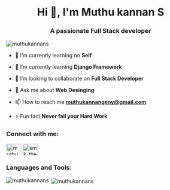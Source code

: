 <h1 align="center">Hi 👋, I'm Muthu kannan S</h1>
<h3 align="center">A passionate Full Stack developer</h3>

<p align="left"> <img src="https://komarev.com/ghpvc/?username=muthukannans&label=Profile%20views&color=0e75b6&style=flat" alt="muthukannans" /> </p>


- 🔭 I’m currently learning on **Self**

- 🌱 I’m currently learning **Django Framework**

- 👯 I’m looking to collaborate on **Full Stack Developer**

- 💬 Ask me about **Web Desinging**

- 📫 How to reach me **muthukannangeny@gmail.com**

- ⚡ Fun fact **Never fail your Hard Work**

<h3 align="left">Connect with me:</h3>
<p align="left">
<a href="https://linkedin.com/in/muthukannan18" target="blank"><img align="center" src="https://raw.githubusercontent.com/rahuldkjain/github-profile-readme-generator/master/src/images/icons/Social/linked-in-alt.svg" alt="muthukannan18" height="30" width="40" /></a>
<a href="https://instagram.com/smk_the_positive_maker" target="blank"><img align="center" src="https://raw.githubusercontent.com/rahuldkjain/github-profile-readme-generator/master/src/images/icons/Social/instagram.svg" alt="smk_the_positive_maker" height="30" width="40" /></a>
</p>

<h3 align="left">Languages and Tools:</h3>


<p><img align="left" src="https://github-readme-stats.vercel.app/api/top-langs?username=muthukannans&show_icons=true&locale=en&layout=compact" alt="muthukannans" /></p>

<p>&nbsp;<img align="center" src="https://github-readme-stats.vercel.app/api?username=muthukannans&show_icons=true&locale=en" alt="muthukannans" /></p>
